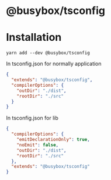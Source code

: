 # @busybox/tsconfig

# Installation

```
yarn add --dev @busybox/tsconfig
```

In tsconfig.json for normally application

```json
{
  "extends": "@busybox/tsconfig",
  "compilerOptions": {
    "outDir": "./dist",
    "rootDir": "./src"
  }
}
```

In tsconfig.json for lib

```json
{
  "compilerOptions": {
    "emitDeclarationOnly": true,
    "noEmit": false,
    "outDir": "./dist",
    "rootDir": "./src"
  },
  "extends": "@busybox/tsconfig"
}
```

